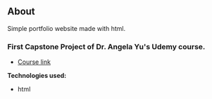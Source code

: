 ## About
Simple portfolio website made with html.

### First Capstone Project of Dr. Angela Yu's Udemy course.
- [Course link](https://www.udemy.com/course/the-complete-web-development-bootcamp/)

**Technologies used:**
- html
